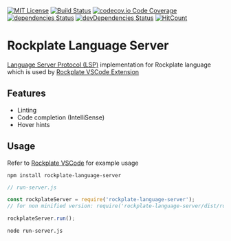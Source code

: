 [![MIT License](https://img.shields.io/github/license/rockplate/rockplate-language-server)](https://github.com/rockplate/rockplate-language-server/blob/master/LICENSE)
[![Build Status](https://travis-ci.com/rockplate/rockplate-language-server.png?branch=master)](https://travis-ci.com/rockplate/rockplate-language-server)
[![codecov.io Code Coverage](https://img.shields.io/codecov/c/github/rockplate/rockplate-language-server.svg?maxAge=2592000)](https://codecov.io/github/rockplate/rockplate-language-server?branch=master)
[![dependencies Status](https://david-dm.org/rockplate/rockplate-language-server/status.svg)](https://david-dm.org/rockplate/rockplate-language-server)
[![devDependencies Status](https://david-dm.org/rockplate/rockplate-language-server/dev-status.svg)](https://david-dm.org/rockplate/rockplate-language-server?type=dev)
[![HitCount](https://hits.dwyl.com/rockplate/rockplate-language-server.svg)](https://hits.dwyl.com/rockplate/rockplate-language-server)

# Rockplate Language Server

[Language Server Protocol (LSP)](https://microsoft.github.io/language-server-protocol/) implementation for Rockplate language which is used by [Rockplate VSCode Extension](https://github.com/rockplate/rockplate-vscode)

## Features

- Linting
- Code completion (IntelliSense)
- Hover hints

## Usage

Refer to [Rockplate VSCode](https://github.com/rockplate/rockplate-vscode) for example usage

```
npm install rockplate-language-server
```

```javascript
// run-server.js

const rockplateServer = require('rockplate-language-server');
// for non minified version: require('rockplate-language-server/dist/rockplate-language-server')

rockplateServer.run();
```

```
node run-server.js
```
